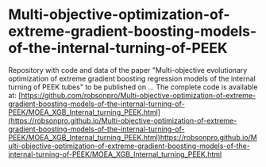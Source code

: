 # Multi-objective-optimization-of-extreme-gradient-boosting-models-of-the-internal-turning-of-PEEK

Repository with code and data of the paper "Multi-objective evolutionary optimization of extreme gradient boosting regression models of the internal turning of PEEK tubes" to be published on ...
The complete code is available at: 
[https://github.com/robsonpro/Multi-objective-optimization-of-extreme-gradient-boosting-models-of-the-internal-turning-of-PEEK/MOEA_XGB_Internal_turning_PEEK.html](https://robsonpro.github.io/Multi-objective-optimization-of-extreme-gradient-boosting-models-of-the-internal-turning-of-PEEK/MOEA_XGB_Internal_turning_PEEK.html)https://robsonpro.github.io/Multi-objective-optimization-of-extreme-gradient-boosting-models-of-the-internal-turning-of-PEEK/MOEA_XGB_Internal_turning_PEEK.html
